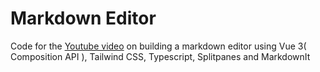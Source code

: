 # Markdown Editor

Code for the [Youtube video](https://www.youtube.com/watch?v=GUE2IuNhlxU) on building a markdown editor using Vue 3( Composition API ), Tailwind CSS, Typescript, Splitpanes and MarkdownIt
